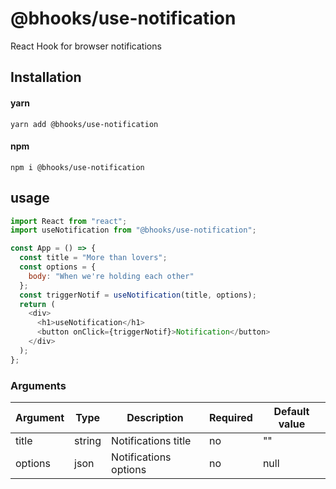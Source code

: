 # @bhooks/use-notification

React Hook for browser notifications

## Installation

#### yarn

`yarn add @bhooks/use-notification`

#### npm

`npm i @bhooks/use-notification`

## usage

```js
import React from "react";
import useNotification from "@bhooks/use-notification";

const App = () => {
  const title = "More than lovers";
  const options = {
    body: "When we're holding each other"
  };
  const triggerNotif = useNotification(title, options);
  return (
    <div>
      <h1>useNotification</h1>
      <button onClick={triggerNotif}>Notification</button>
    </div>
  );
};
```

### Arguments

| Argument | Type   | Description           | Required | Default value |
| -------- | ------ | --------------------- | -------- | ------------- |
| title    | string | Notifications title   | no       | ""            |
| options  | json   | Notifications options | no       | null          |

